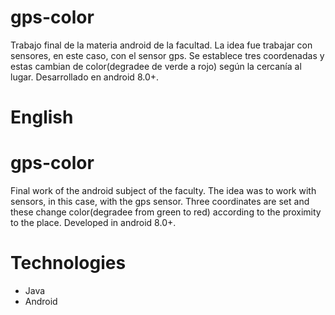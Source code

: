 # gps-color

Trabajo final de la materia android de la facultad. La idea fue trabajar con sensores, en este caso, con el sensor gps. Se establece tres coordenadas y estas cambian de color(degradee de verde a rojo) según la cercanía al lugar. Desarrollado en android 8.0+.

# English
# gps-color

Final work of the android subject of the faculty. The idea was to work with sensors, in this case, with the gps sensor. Three coordinates are set and these change color(degradee from green to red) according to the proximity to the place. Developed in android 8.0+.

# Technologies
* Java
* Android
